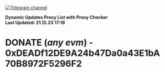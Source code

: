 [![Telegram channel](https://img.shields.io/endpoint?url=https://runkit.io/damiankrawczyk/telegram-badge/branches/master?url=https://t.me/n4z4v0d)](https://t.me/n4z4v0d) 

**Dynamic Updates Proxy List with Proxy Checker**  
**Last Updated: 21.12.23 17:18**

# DONATE (_any evm_) - 0xDEADf12DE9A24b47Da0a43E1bA70B8972F5296F2
